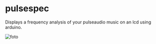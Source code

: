 # pulsespec

Displays a frequency analysis of your pulseaudio music on an lcd using arduino.

![foto](https://hsmr.cc/uploads/Tagebuch/fftlcd.jpg)
